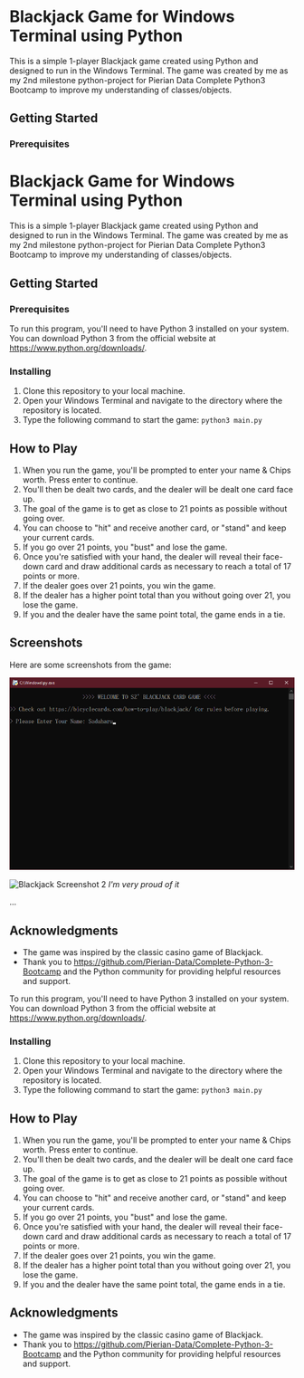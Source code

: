 # Blackjack Game for Windows Terminal using Python

This is a simple 1-player Blackjack game created using Python and designed to run in the Windows Terminal. The game was created by me as my 2nd milestone python-project for Pierian Data Complete Python3 Bootcamp to improve my understanding of classes/objects.

## Getting Started

### Prerequisites
# Blackjack Game for Windows Terminal using Python

This is a simple 1-player Blackjack game created using Python and designed to run in the Windows Terminal. The game was created by me as my 2nd milestone python-project for Pierian Data Complete Python3 Bootcamp to improve my understanding of classes/objects.

## Getting Started

### Prerequisites

To run this program, you'll need to have Python 3 installed on your system. You can download Python 3 from the official website at https://www.python.org/downloads/.

### Installing

1. Clone this repository to your local machine.
2. Open your Windows Terminal and navigate to the directory where the repository is located.
3. Type the following command to start the game: `python3 main.py`

## How to Play

1. When you run the game, you'll be prompted to enter your name & Chips worth. Press enter to continue.
2. You'll then be dealt two cards, and the dealer will be dealt one card face up.
3. The goal of the game is to get as close to 21 points as possible without going over.
4. You can choose to "hit" and receive another card, or "stand" and keep your current cards.
5. If you go over 21 points, you "bust" and lose the game.
6. Once you're satisfied with your hand, the dealer will reveal their face-down card and draw additional cards as necessary to reach a total of 17 points or more.
7. If the dealer goes over 21 points, you win the game.
8. If the dealer has a higher point total than you without going over 21, you lose the game.
9. If you and the dealer have the same point total, the game ends in a tie.

## Screenshots

Here are some screenshots from the game:

![Blackjack Screenshot 1](https://github.com/lazy-szilard/TerminalBlackjack/blob/828b14fb7f83123780cb8b0d5d6a51657ca1f6ac/sceenshot_1.jpeg)

![Blackjack Screenshot 2](URL_TO_SCREENSHOT_2)
*I'm very proud of it*

...

## Acknowledgments

- The game was inspired by the classic casino game of Blackjack.
- Thank you to https://github.com/Pierian-Data/Complete-Python-3-Bootcamp and the Python community for providing helpful resources and support.

To run this program, you'll need to have Python 3 installed on your system. You can download Python 3 from the official website at https://www.python.org/downloads/.

### Installing

1. Clone this repository to your local machine.
2. Open your Windows Terminal and navigate to the directory where the repository is located.
3. Type the following command to start the game: `python3 main.py`


## How to Play

1. When you run the game, you'll be prompted to enter your name & Chips worth. Press enter to continue.
2. You'll then be dealt two cards, and the dealer will be dealt one card face up.
3. The goal of the game is to get as close to 21 points as possible without going over.
4. You can choose to "hit" and receive another card, or "stand" and keep your current cards.
5. If you go over 21 points, you "bust" and lose the game.
6. Once you're satisfied with your hand, the dealer will reveal their face-down card and draw additional cards as necessary to reach a total of 17 points or more.
7. If the dealer goes over 21 points, you win the game.
8. If the dealer has a higher point total than you without going over 21, you lose the game.
9. If you and the dealer have the same point total, the game ends in a tie.

## Acknowledgments

- The game was inspired by the classic casino game of Blackjack.
- Thank you to https://github.com/Pierian-Data/Complete-Python-3-Bootcamp and the Python community for providing helpful resources and support.
